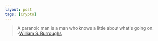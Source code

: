 ```yaml
---
layout: post
tags: [Crypto]
---
```

>   A paranoid man is a man who knows a little about what's going on.  
>   -[William S. Burroughs](http://wikipedia.org/wiki/William_S._Burroughs)